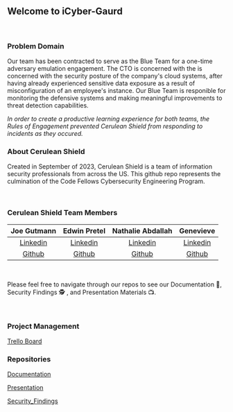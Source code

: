 ## Welcome to iCyber-Gaurd

<br>

### Problem Domain

Our team has been contracted to serve as the Blue Team for a one-time adversary emulation engagement. The CTO is concerned with the  is concerned with the security posture of the company's cloud systems, after having already experienced sensitive data exposure as a result of misconfiguration of an employee's instance. Our Blue Team is responible for monitoring the defensive systems and making meaningful improvements to threat detection capabilities. 

_In order to create a productive learning experience for both teams, the Rules of Engagement prevented Cerulean Shield from responding to incidents as they occured._
<br>

### About Cerulean Shield

Created in September of 2023, Cerulean Shield is a team of information security professionals from across the US. This github repo represents the culmination of the Code Fellows Cybersecurity Engineering Program.

<br>

### Cerulean Shield Team Members

| Joe Gutmann | Edwin Pretel | Nathalie Abdallah | Genevieve |
|:----------------------:|:-----------------------:|:----------------------:|:----------------------:|
| [Linkedin](https://www.linkedin.com/in/joegutmann/) | [Linkedin](http://www.linkedin.com/in/preteledwin) | [Linkedin](https://www.linkedin.com/in/nataliabdallah) | [Linkedin]() 
| [Github](https://github.com/Joegutmann) | [Github](http://www.linkedin.com/in/preteledwin) | [Github](https://github.com/nataliabdallah) | [Github]() 

<br>

Please feel free to navigate through our repos to see our Documentation 📝, Security Findings 🕵️ , and Presentation Materials 📺.

<br>

### Project Management

[Trello Board](https://trello.com/b/Qx70t40h/icyber-gaurd)
<br>

### Repositories

[Documentation](https://github.com/iCyber-Gaurd/Documentation)

[Presentation](https://github.com/Cerulean-Shield/Presentation)

[Security_Findings](https://github.com/Cerulean-Shield/Security_Findings)
